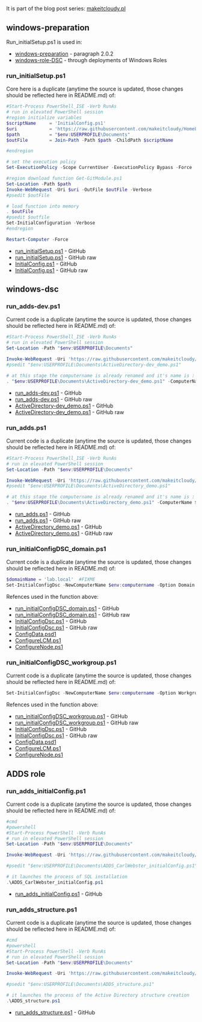 #

It is part of the blog post series: [makeitcloudy.pl](https://makeitcloudy.pl/windows-DSC/)

## windows-preparation

Run_initialSetup.ps1 is used in:

* [windows-preparation](https://makeitcloudy.pl/windows-preparation/) - paragraph 2.0.2
* [windows-role-DSC](https://makeitcloudy.pl/windows-role-DSC/) - through deployments of Windows Roles

### run_initialSetup.ps1

Core here is a duplicate (anytime the source is updated, those changes should be reflected here in README.md) of:

```powershell
#Start-Process PowerShell_ISE -Verb RunAs
# run in elevated PowerShell session
#region initialize variables
$scriptName     = 'InitialConfig.ps1'
$uri            = 'https://raw.githubusercontent.com/makeitcloudy/HomeLab/feature/007_DesiredStateConfiguration/000_targetNode',$scriptName -join '/'
$path           = "$env:USERPROFILE\Documents"
$outFile        = Join-Path -Path $path -ChildPath $scriptName

#endregion

# set the execution policy
Set-ExecutionPolicy -Scope CurrentUser -ExecutionPolicy Bypass -Force

#region download function Get-GitModule.ps1
Set-Location -Path $path
Invoke-WebRequest -Uri $uri -OutFile $outFile -Verbose
#psedit $outFile

# load function into memory
. $outFile
#psedit $outfile
Set-InitialConfiguration -Verbose
#endregion

Restart-Computer -Force

```

* [run_initialSetup.ps1](https://github.com/makeitcloudy/HomeLab/blob/feature/007_DesiredStateConfiguration/_blogPost/windows-preparation/run_initialSetup.ps1) - GitHub
* [run_initialSetup.ps1](https://raw.githubusercontent.com/makeitcloudy/HomeLab/feature/007_DesiredStateConfiguration/_blogPost/windows-preparation/run_initialSetup.ps1) - GitHub raw
* [InitialConfig.ps1](https://github.com/makeitcloudy/HomeLab/blob/feature/007_DesiredStateConfiguration/000_targetNode/InitialConfig.ps1) - GitHub
* [InitialConfig.ps1](https://raw.githubusercontent.com/makeitcloudy/HomeLab/feature/007_DesiredStateConfiguration/000_targetNode/InitialConfig.ps1) - GitHub raw

## windows-dsc

### run_adds-dev.ps1

Current code is a duplicate (anytime the source is updated, those changes should be reflected here in README.md) of:

```powershell
#Start-Process PowerShell_ISE -Verb RunAs
# run in elevated PowerShell session
Set-Location -Path "$env:USERPROFILE\Documents"

Invoke-WebRequest -Uri 'https://raw.githubusercontent.com/makeitcloudy/HomeLab/feature/007_DesiredStateConfiguration/005_ActiveDirectory-dev_demo.ps1' -OutFile "$env:USERPROFILE\Documents\ActiveDirectory-dev_demo.ps1" -Verbose
#psedit "$env:USERPROFILE\Documents\ActiveDirectory-dev_demo.ps1"

# at this stage the computername is already renamed and it's name is : b2-dc01
. "$env:USERPROFILE\Documents\ActiveDirectory-dev_demo.ps1" -ComputerName $env:Computername

```

* [run_adds-dev.ps1](https://github.com/makeitcloudy/HomeLab/blob/feature/007_DesiredStateConfiguration/_blogPost/windows-DSC/run_adds-dev.ps1) - GitHub
* [run_adds-dev.ps1](https://raw.githubusercontent.com/makeitcloudy/HomeLab/feature/007_DesiredStateConfiguration/_blogPost/windows-DSC/run_adds-dev.ps1) - GitHub raw
* [ActiveDirectory-dev_demo.ps1](https://github.com/makeitcloudy/HomeLab/blob/feature/007_DesiredStateConfiguration/005_ActiveDirectory-dev_demo.ps1) - GitHub
* [ActiveDirectory-dev_demo.ps1](https://raw.githubusercontent.com/makeitcloudy/HomeLab/feature/007_DesiredStateConfiguration/005_ActiveDirectory-dev_demo.ps1) - GitHub raw

### run_adds.ps1

Current code is a duplicate (anytime the source is updated, those changes should be reflected here in README.md) of:

```powershell
#Start-Process PowerShell_ISE -Verb RunAs
# run in elevated PowerShell session
Set-Location -Path "$env:USERPROFILE\Documents"

Invoke-WebRequest -Uri 'https://raw.githubusercontent.com/makeitcloudy/HomeLab/feature/007_DesiredStateConfiguration/005_ActiveDirectory_demo.ps1' -OutFile "$env:USERPROFILE\Documents\ActiveDirectory_demo.ps1" -Verbose
#psedit "$env:USERPROFILE\Documents\ActiveDirectory_demo.ps1"

# at this stage the computername is already renamed and it's name is : dc01
. "$env:USERPROFILE\Documents\ActiveDirectory_demo.ps1" -ComputerName $env:Computername

```

* [run_adds.ps1](https://github.com/makeitcloudy/HomeLab/blob/feature/007_DesiredStateConfiguration/_blogPost/windows-DSC/run_adds.ps1) - GitHub
* [run_adds.ps1](https://raw.githubusercontent.com/makeitcloudy/HomeLab/feature/007_DesiredStateConfiguration/_blogPost/windows-DSC/run_adds.ps1) - GitHub raw
* [ActiveDirectory_demo.ps1](https://github.com/makeitcloudy/HomeLab/blob/feature/007_DesiredStateConfiguration/005_ActiveDirectory_demo.ps1) - GitHub
* [ActiveDirectory_demo.ps1](https://raw.githubusercontent.com/makeitcloudy/HomeLab/feature/007_DesiredStateConfiguration/005_ActiveDirectory_demo.ps1) - GitHub raw

### run_initialConfigDSC_domain.ps1

Current code is a duplicate (anytime the source is updated, those changes should be reflected here in README.md) of:

```powershell
$domainName = 'lab.local'  #FIXME
Set-InitialConfigDsc -NewComputerName $env:computername -Option Domain -DomainName $domainName -Verbose

```

Refences used in the function above:

* [run_initialConfigDSC_domain.ps1](https://github.com/makeitcloudy/HomeLab/blob/feature/007_DesiredStateConfiguration/_blogPost/windows-DSC/run_initialConfigDsc_domain.ps1) - GitHub
* [run_initialConfigDSC_domain.ps1](https://raw.githubusercontent.com/makeitcloudy/HomeLab/feature/007_DesiredStateConfiguration/_blogPost/windows-DSC/run_initialConfigDsc_domain.ps1) - GitHub raw
* [InitialConfigDsc.ps1](https://github.com/makeitcloudy/HomeLab/blob/feature/007_DesiredStateConfiguration/000_targetNode/InitialConfigDsc.ps1) - GitHub
* [InitialConfigDsc.ps1](https://raw.githubusercontent.com/makeitcloudy/HomeLab/feature/007_DesiredStateConfiguration/000_targetNode/InitialConfigDsc.ps1) - GitHub raw
* [ConfigData.psd1](https://raw.githubusercontent.com/makeitcloudy/HomeLab/feature/007_DesiredStateConfiguration/000_initialConfig/ConfigData.psd1)
* [ConfigureLCM.ps1](https://raw.githubusercontent.com/makeitcloudy/HomeLab/feature/007_DesiredStateConfiguration/000_initialConfig/ConfigureLCM.ps1)
* [ConfigureNode.ps1](https://raw.githubusercontent.com/makeitcloudy/HomeLab/feature/007_DesiredStateConfiguration/000_initialConfig/ConfigureNode.ps1)

### run_initialConfigDSC_workgroup.ps1

Current code is a duplicate (anytime the source is updated, those changes should be reflected here in README.md) of:

```powershell
Set-InitialConfigDsc -NewComputerName $env:computername -Option Workgroup -Verbose

```

Refences used in the function above:

* [run_initialConfigDSC_workgroup.ps1](https://github.com/makeitcloudy/HomeLab/blob/feature/007_DesiredStateConfiguration/_blogPost/windows-DSC/run_initialConfigDsc_workgroup.ps1) - GitHub
* [run_initialConfigDSC_workgroup.ps1](https://raw.githubusercontent.com/makeitcloudy/HomeLab/feature/007_DesiredStateConfiguration/_blogPost/windows-DSC/run_initialConfigDsc_workgroup.ps1) - GitHub raw
* [InitialConfigDsc.ps1](https://github.com/makeitcloudy/HomeLab/blob/feature/007_DesiredStateConfiguration/000_targetNode/InitialConfigDsc.ps1) - GitHub
* [InitialConfigDsc.ps1](https://raw.githubusercontent.com/makeitcloudy/HomeLab/feature/007_DesiredStateConfiguration/000_targetNode/InitialConfigDsc.ps1) - GitHub raw
* [ConfigData.psd1](https://raw.githubusercontent.com/makeitcloudy/HomeLab/feature/007_DesiredStateConfiguration/000_initialConfig/ConfigData.psd1)
* [ConfigureLCM.ps1](https://raw.githubusercontent.com/makeitcloudy/HomeLab/feature/007_DesiredStateConfiguration/000_initialConfig/ConfigureLCM.ps1)
* [ConfigureNode.ps1](https://raw.githubusercontent.com/makeitcloudy/HomeLab/feature/007_DesiredStateConfiguration/000_initialConfig/ConfigureNode.ps1)

## ADDS role

### run_adds_initialConfig.ps1

Current code is a duplicate (anytime the source is updated, those changes should be reflected here in README.md) of:

```powershell
#cmd
#powershell
#Start-Process PowerShell -Verb RunAs
# run in elevated PowerShell session
Set-Location -Path "$env:USERPROFILE\Documents"

Invoke-WebRequest -Uri 'https://raw.githubusercontent.com/makeitcloudy/HomeLab/feature/007_DesiredStateConfiguration/005_ActiveDirectory/ADDS_CarlWebster_initialConfig.ps1' -OutFile "$env:USERPROFILE\Documents\ADDS_CarlWebster_initialConfig.ps1" -Verbose

#psedit "$env:USERPROFILE\Documents\ADDS_CarlWebster_initialConfig.ps1"

# it launches the process of SQL installation
.\ADDS_CarlWebster_initialConfig.ps1

```

* [run_adds_initialConfig.ps1](https://github.com/makeitcloudy/HomeLab/blob/feature/007_DesiredStateConfiguration/_blogPost/windows-role-active-directory/run_adds_initialConfig.ps1) - GitHub

### run_adds_structure.ps1

Current code is a duplicate (anytime the source is updated, those changes should be reflected here in README.md) of:

```powershell
#cmd
#powershell
#Start-Process PowerShell -Verb RunAs
# run in elevated PowerShell session
Set-Location -Path "$env:USERPROFILE\Documents"

Invoke-WebRequest -Uri 'https://raw.githubusercontent.com/makeitcloudy/HomeLab/feature/007_DesiredStateConfiguration/005_ActiveDirectory/ADDS_structure.ps1' -OutFile "$env:USERPROFILE\Documents\ADDS_structure.ps1" -Verbose

#psedit "$env:USERPROFILE\Documents\ADDS_structure.ps1"

# it launches the process of the Active Directory structure creation
.\ADDS_structure.ps1
```

* [run_adds_structure.ps1](https://github.com/makeitcloudy/HomeLab/blob/feature/007_DesiredStateConfiguration/_blogPost/windows-role-active-directory/run_adds_structure.ps1) - GitHub